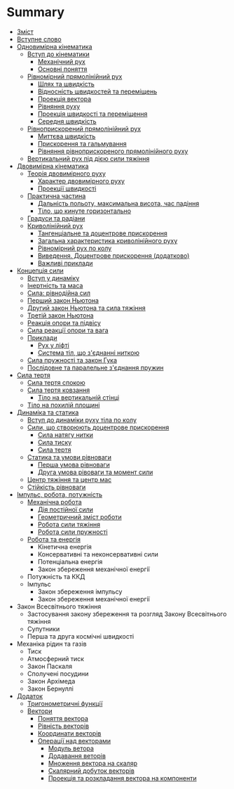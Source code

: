 # Summary

* [Зміст](README.md)
* [Вступне слово](book/vstupne_slovo.md)
* [Одновимірна кінематика](book/chapter_1/1vstup.md)
   * [Вступ до кінематики](book/chapter_1/1vstup.md)
       * [Механічний рух](book/chapter_1/2mehanichnii_ruh.md)
       * [Основні поняття](book/chapter_1/3osnovni_ponyattya.md)
   * [Рівномірний прямолінійний рух](book/chapter_1/4shlyah_ta_shv.md)
       * [Шлях та швидкість](book/chapter_1/4shlyah_ta_shv.md)
       * [Вiдноснiсть швидкостей та перемiщень](book/chapter_1/5vidnosnist.md)
       * [Проекцiя вектора](book/chapter_1/6proektsiya_vektora.md)
       * [Рiвняння руху](book/chapter_1/7rivnyannya_ruhu.md)
       * [Проекцiя швидкостi та перемiщення](book/chapter_1/8proektsiya.md)
       * [Середня швидкiсть](book/chapter_1/9serednya_shvidkist.md)
   * [Рiвноприскорений прямолiнiйний рух](book/chapter_2/1rivnopriskorenii_ruh.md)
       * [Миттєва швидкiсть](book/chapter_2/2miteva_shvidkist.md)
       * [Прискорення та гальмування](book/chapter_2/3priskorennya.md)
       * [Рiвняння рiвноприскореного прямолiнiйного руху](book/chapter_2/4rivnyannya.md)
   * [Вертикальний рух пiд дiєю сили тяжiння](book/chapter_2/5vertikalnii.md)
* [Двовимірна кінематика](book/chapter_3/teorya_dvovimrnogo_ruhu.md)
   * [Теорія двовимірного руху](book/chapter_3/teorya_dvovimrnogo_ruhu.md)
       * [Характер двовимірного руху](book/chapter_3/harakter_dvovimrnogo_ruhu.md)
       * [Проекції швидкості](book/chapter_3/proekts_shvidkost.md)
   * [Практична частина](book/chapter_3/praktichna_chastina.md)
       * [Дальність польоту, максимальна висота, час падіння](book/chapter_3/dalnst_polotu,_maksimalna_visota,_chas_padnnya.md)
       * [Тiло, що кинуте горизонтально](book/chapter_3/tilo,_scho_kinute_gorizontalno.md)
   * [Градуси та радіани](book/chapter_3/gradusi_ta_radani.md)
   * [Криволінійний рух](book/chapter_3/krivolninii_ruh.md)
       * [Тангенціальне та доцентрове прискорення](book/chapter_3/tangentsalne_ta_dotsentrove_priskorennya.md)
       * [Загальна характеристика криволінійного руху](book/chapter_3/zagalna_harakteristika_krivolninogo_ruhu.md)
       * [Рівномірний рух по колу](book/chapter_3/rvnomrnii_ruh_po_kolu.md)
       * [Виведення. Доцентрове прискорення (додатково)](book/chapter_3/vivedennya_dotsentrove_priskorennya_dodatkovo.md)
       * [Важливі приклади](book/chapter_3/vazhliv_prikladi.md)
* [Концепція сили](book/chapter_4/vstup_u_dinamku.md)
   * [Вступ у динаміку](book/chapter_4/vstup_u_dinamku.md)
   * [Інертність та маса](book/chapter_4/nertnst_ta_masa.md)
   * [Сила: рівнодійна сил](book/chapter_4/sila_rvnodina_sil.md)
   * [Перший закон Ньютона](book/chapter_4/pershii_zakon_nyutona.md)
   * [Другий закон Ньютона та сила тяжіння](book/chapter_4/drugii_zakon_nyutona_ta_sila_tyazhnnya.md)
   * [Третій закон Ньютона](book/chapter_4/treti_zakon_nyutona.md)
   * [Реакцiя опори та пiдвiсу](book/chapter_4/reaktsiya_opori_ta_pidvisu.md)
   * [Сила реакції опори та вага](book/chapter_4/sila_reakts_opori_ta_vaga.md)
   * [Приклади](book/chapter_4/prikladi.md)
       * [Рух у ліфті](book/chapter_4/ruh_u_lft.md)
       * [Система тіл, що з'єднанні ниткою](book/chapter_4/sistema_tl,_scho_zdnann_nitkoyu.md)
   * [Сила пружності та закон Гука](book/chapter_4/sila_pruzhnost_ta_zakon_guka.md)
   * [Послідовне та паралельне з'єднання пружин](book/chapter_4/posldovne_ta_paralelne_zdnannya_pruzhin.md)
* [Сила тертя](book/chapter_5/silatertya.md)
   * [Сила тертя спокою](book/chapter_5/sila_tertya_spokoyu.md)
   * [Сила тертя ковзання](book/chapter_5/sila_tertya_kovzannya.md)
       * [Тiло на вертикальнiй стiнцi](book/chapter_5/tilo_na_vertikalnii_stintsi.md)
   * [Тiло на похилiй площинi](book/chapter_5/tilo_na_pohilii_ploschini.md)
* [Динамiка та статика](book/chapter_6/vstup_do_dinamiki_ruhu_tila_po_kolu.md)
   * [Вступ до динамiки руху тiла по колу](book/chapter_6/vstup_do_dinamiki_ruhu_tila_po_kolu.md)
   * [Сили, що створюють доцентрове прискорення](book/chapter_6/sili,_scho_stvoryuyut_dotsentrove_priskorennya.md)
       * [Сила натягу нитки](book/chapter_6/sila_natyagu_nitki.md)
       * [Сила тиску](book/chapter_6/sila_tisku.md)
       * [Сила тертя](book/chapter_6/sila_tertya.md)
   * [Статика та умови рiвноваги](book/chapter_6/statika_ta_umovi_rivnovagi.md)
       * [Перша умова рiвноваги](book/chapter_6/persha_umova_rivnovagi.md)
       * [Друга умова рiвоваги та момент сили](book/chapter_6/druga_umova_rivovagi_ta_moment_sili.md)
   * [Центр тяжiння та центр мас](book/chapter_6/tsentr_tyazhinnya_ta_tsentr_mas.md)
   * [Стiйкiсть рiвноваги](book/chapter_6/stiikist_rivnovagi.md)
* [Iмпульс, робота, потужнiсть](book/chapter_7/impuls,_robota,_potuzhnist.md)
   * [Механiчна робота](book/chapter_7/mehanichna_robota.md)
       * [Дiя постiйної сили](book/chapter_7/diya_postiino_sili.md)
       * [Геометричний змiст роботи](book/chapter_7/geometrichnii_zmist_roboti.md)
       * [Робота сили тяжiння](book/chapter_7/robota_sili_tyazhinnya.md)
       * [Робота сили пружностi](book/chapter_7/robota_sili_pruzhnosti.md)
   * [Робота та енергiя](book/chapter_7/robota_ta_energiya.md)
       * Кiнетична енергiя
       * Консервативнi та неконсервативнi сили
       * Потенцiальна енергiя
       * Закон збереження механiчної енергiї
   * Потужнiсть та ККД
   * Iмпульс
       * Закон збереження iмпульсу
       * Закон збереження механiчної енергiї
* Закон Всесвітнього тяжіння
   * Застосування закону збереження та розгляд Закону Всесвiтнього тяжiння
   * Супутники
   * Перша та друга космiчнi швидкостi
* Механіка рідин та газів
   * Тиск
   * Атмосферний тиск
   * Закон Паскаля
   * Сполученi посудини
   * Закон Архiмеда
   * Закон Бернуллi
* [Додаток](book/Add/trigonometry/trigonometry.md)
   * [Тригонометричні функції](book/Add/trigonometry/trigonometry.md)
   * [Вектори](book/Add/vector/vector1.md)
       * [Поняття вектора](book/Add/vector/vector1.md)
       * [Рівність векторів](book/Add/vector/vector2.md)
       * [Координати векторів](book/Add/vector/vector3.md)
       * [Операції над векторами](book/Add/vector/vector4.md)
           * [Модуль ветора](book/Add/vector/vector4.md)
           * [Додавання веторів](book/Add/vector/vector4.md)
           * [Множення вектора на скаляр](book/Add/vector/vector4.md)
           * [Скалярний добуток векторів](book/Add/vector/vector4.md)
           * [Проекція та розкладання вектора на компоненти](book/Add/vector/vector4.md)

